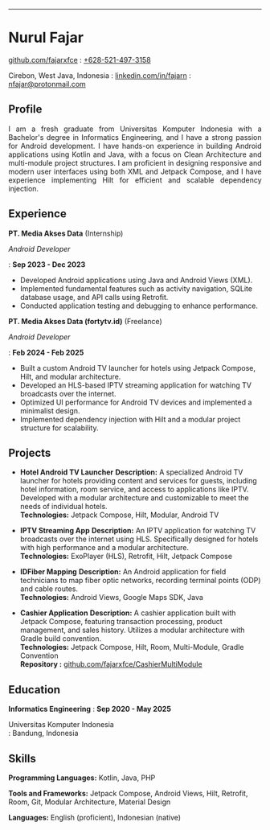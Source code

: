 ---

# Nurul Fajar
<span class="iconify" data-icon="tabler:brand-github"></span> [github.com/fajarxfce](https://github.com/fajarxfce)
  : <span class="iconify" data-icon="tabler:phone"></span> [+628-521-497-3158](https://wa.me/11234567890)

<span class="iconify" data-icon="ic:outline-location-on"></span> Cirebon, West Java, Indonesia
  : <span class="iconify" data-icon="tabler:brand-linkedin"></span> [linkedin.com/in/fajarn](https://linkedin.com/in/fajarn)
  : <span class="iconify" data-icon="tabler:mail"></span> [nfajar@protonmail.com](mailto:nfajar@protonmail.com)

## Profile

<p align="justify">
I am a fresh graduate from Universitas Komputer Indonesia with a Bachelor's degree in Informatics Engineering, and I have a strong passion for Android development. I have hands-on experience in building Android applications using Kotlin and Java, with a focus on Clean Architecture and multi-module project structures. I am proficient in designing responsive and modern user interfaces using both XML and Jetpack Compose, and I have experience implementing Hilt for efficient and scalable dependency injection.
</p>

## Experience

**PT. Media Akses Data** (Internship)

*Android Developer*

: **Sep 2023 - Dec 2023**

- Developed Android applications using Java and Android Views (XML).
- Implemented fundamental features such as activity navigation, SQLite database usage, and API calls using Retrofit.
- Conducted application testing and debugging to enhance performance.

**PT. Media Akses Data (fortytv.id)** (Freelance)

*Android Developer*

: **Feb 2024 - Feb 2025**

- Built a custom Android TV launcher for hotels using Jetpack Compose, Hilt, and modular architecture.
- Developed an HLS-based IPTV streaming application for watching TV broadcasts over the internet.
- Optimized UI performance for Android TV devices and implemented a minimalist design.
- Implemented dependency injection with Hilt and a modular project structure for scalability.

## Projects

- **Hotel Android TV Launcher** **Description:** A specialized Android TV launcher for hotels providing content and services for guests, including hotel information, room service, and access to applications like IPTV. Developed with a modular architecture and customizable to meet the needs of individual hotels.  
  **Technologies:** Jetpack Compose, Hilt, Modular, Android TV

- **IPTV Streaming App** **Description:** An IPTV application for watching TV broadcasts over the internet using HLS. Specifically designed for hotels with high performance and a modular architecture.  
  **Technologies:** ExoPlayer (HLS), Retrofit, Hilt, Jetpack Compose

- **IDFiber Mapping** **Description:** An Android application for field technicians to map fiber optic networks, recording terminal points (ODP) and cable routes.  
  **Technologies:** Android Views, Google Maps SDK, Java

- **Cashier Application** **Description:** A cashier application built with Jetpack Compose, featuring transaction processing, product management, and sales history. Utilizes a modular architecture with Gradle build convention.  
  **Technologies:** Jetpack Compose, Hilt, Room, Multi-Module, Gradle Convention  
  **Repository :** <span class="iconify"></span> [github.com/fajarxfce/CashierMultiModule](https://github.com/fajarxfce/CashierMultiModule)

## Education

**Informatics Engineering** : **Sep 2020 - May 2025**

Universitas Komputer Indonesia  
: Bandung, Indonesia

## Skills

**Programming Languages:** <span class="iconify" data-icon="vscode-icons:file-type-kotlin"></span> Kotlin, <span class="iconify" data-icon="logos:java" data-inline="false"></span> Java, <span class="iconify" data-icon="logos:php" data-inline="false"></span> PHP

**Tools and Frameworks:** Jetpack Compose, Android Views, Hilt, Retrofit, Room, Git, Modular Architecture, Material Design

**Languages:** English (proficient), Indonesian (native)

